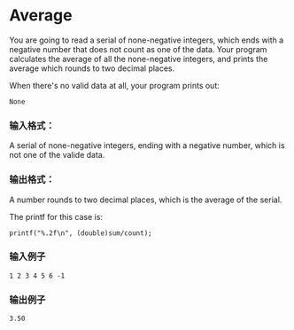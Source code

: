 # Average
You are going to read a serial of none-negative integers, which ends with a negative number that does not count as one of the data. Your program calculates the average of all the none-negative integers, and prints the average which rounds to two decimal places.

When there's no valid data at all, your program prints out:

`None`

### 输入格式：
A serial of none-negative integers, ending with a negative number, which is not one of the valide data.

### 输出格式：
A number rounds to two decimal places, which is the average of the serial.

The printf for this case is:

`printf("%.2f\n", (double)sum/count);`

### 输入例子
```
1 2 3 4 5 6 -1
```
### 输出例子
```
3.50
```